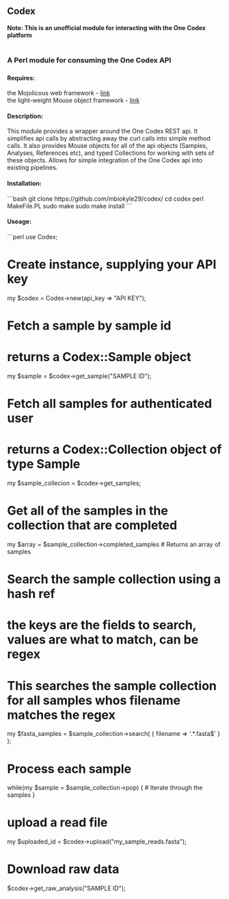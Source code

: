 Codex
--------------------------------------------
<strong> Note: This is an unofficial module for interacting with the One Codex platform </strong><br><br>

<h3>A Perl module for consuming the One Codex API<h3>

<h4>Requires:</h4>
the Mojolicous web framework - <a href="http://mojolicio.us/">link</a><br>
the light-weight Mouse object framework  - <a href="http://search.cpan.org/~gfuji/Mouse-2.4.1/lib/Mouse.pm">link</a><br>

<h4>Description:</h4>
This module provides a wrapper around the One Codex REST api. It simplifies api calls by abstracting away the curl calls into simple method calls. It also provides Mouse objects for all of the api objects (Samples, Analyses, References etc), and typed Collections for working with sets of these objects. Allows for simple integration of the One Codex api into existing pipelines.

<h4>Installation:</h4>
```bash
  git clone https://github.com/mbiokyle29/codex/
  cd codex
  perl MakeFile.PL
  sudo make
  sudo make install
```

<h4>Useage:</h4>
```perl
  use Codex;
  
  # Create instance, supplying your API key
  my $codex = Codex->new(api_key => "API KEY");
  
  # Fetch a sample by sample id
  # returns a Codex::Sample object
  my $sample = $codex->get_sample("SAMPLE ID");
  
  # Fetch all samples for authenticated user
  # returns a Codex::Collection object of type Sample
  my $sample_collecion = $codex->get_samples;
  
  # Get all of the samples in the collection that are completed
  my $array = $sample_collection->completed_samples # Returns an array of samples

  # Search the sample collection using a hash ref
  # the keys are the fields to search, values are what to match, can be regex

  # This searches the sample collection for all samples whos filename matches the regex
  my $fasta_samples = $sample_collection->search( { filename => '.*\.fasta$' } );

  # Process each sample
  while(my $sample = $sample_collection->pop) {
      # Iterate through the samples
  }
  
  # upload a read file
  my $uploaded_id = $codex->upload("my_sample_reads.fasta");

  # Download raw data
  $codex->get_raw_analysis("SAMPLE ID");
```

